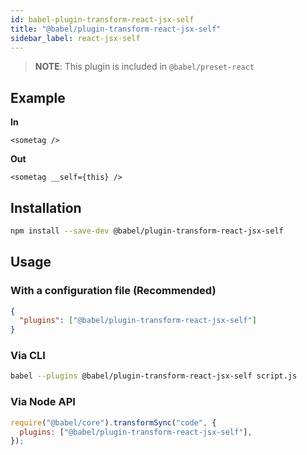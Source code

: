 ```yaml
---
id: babel-plugin-transform-react-jsx-self
title: "@babel/plugin-transform-react-jsx-self"
sidebar_label: react-jsx-self
---
```


> **NOTE**: This plugin is included in `@babel/preset-react`

## Example

**In**

```
<sometag />
```

**Out**

```
<sometag __self={this} />
```

## Installation

```sh title="Shell"
npm install --save-dev @babel/plugin-transform-react-jsx-self
```

## Usage

### With a configuration file (Recommended)

```json title="babel.config.json"
{
  "plugins": ["@babel/plugin-transform-react-jsx-self"]
}
```

### Via CLI

```sh title="Shell"
babel --plugins @babel/plugin-transform-react-jsx-self script.js
```

### Via Node API

```js title="JavaScript"
require("@babel/core").transformSync("code", {
  plugins: ["@babel/plugin-transform-react-jsx-self"],
});
```
